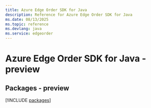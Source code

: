 ```yaml
---
title: Azure Edge Order SDK for Java
description: Reference for Azure Edge Order SDK for Java
ms.date: 08/13/2025
ms.topic: reference
ms.devlang: java
ms.service: edgeorder
---
```

# Azure Edge Order SDK for Java - preview
## Packages - preview
[!INCLUDE [packages](edge-order-index.md)]